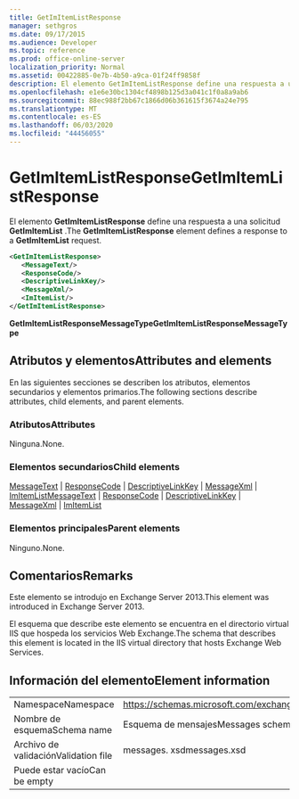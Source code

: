 ```yaml
---
title: GetImItemListResponse
manager: sethgros
ms.date: 09/17/2015
ms.audience: Developer
ms.topic: reference
ms.prod: office-online-server
localization_priority: Normal
ms.assetid: 00422885-0e7b-4b50-a9ca-01f24ff9858f
description: El elemento GetImItemListResponse define una respuesta a una solicitud GetImItemList.
ms.openlocfilehash: e1e6e30bc1304cf4898b125d3a041c1f0a8a9ab6
ms.sourcegitcommit: 88ec988f2bb67c1866d06b361615f3674a24e795
ms.translationtype: MT
ms.contentlocale: es-ES
ms.lasthandoff: 06/03/2020
ms.locfileid: "44456055"
---
```

# <a name="getimitemlistresponse"></a><span data-ttu-id="2c5cc-103">GetImItemListResponse</span><span class="sxs-lookup"><span data-stu-id="2c5cc-103">GetImItemListResponse</span></span>

<span data-ttu-id="2c5cc-104">El elemento **GetImItemListResponse** define una respuesta a una solicitud **GetImItemList** .</span><span class="sxs-lookup"><span data-stu-id="2c5cc-104">The **GetImItemListResponse** element defines a response to a **GetImItemList** request.</span></span> 
  
```XML
<GetImItemListResponse>
   <MessageText/>
   <ResponseCode/>
   <DescriptiveLinkKey/>
   <MessageXml/>
   <ImItemList/>
</GetImItemListResponse>
```

 <span data-ttu-id="2c5cc-105">**GetImItemListResponseMessageType**</span><span class="sxs-lookup"><span data-stu-id="2c5cc-105">**GetImItemListResponseMessageType**</span></span>
## <a name="attributes-and-elements"></a><span data-ttu-id="2c5cc-106">Atributos y elementos</span><span class="sxs-lookup"><span data-stu-id="2c5cc-106">Attributes and elements</span></span>

<span data-ttu-id="2c5cc-107">En las siguientes secciones se describen los atributos, elementos secundarios y elementos primarios.</span><span class="sxs-lookup"><span data-stu-id="2c5cc-107">The following sections describe attributes, child elements, and parent elements.</span></span>
  
### <a name="attributes"></a><span data-ttu-id="2c5cc-108">Atributos</span><span class="sxs-lookup"><span data-stu-id="2c5cc-108">Attributes</span></span>

<span data-ttu-id="2c5cc-109">Ninguna.</span><span class="sxs-lookup"><span data-stu-id="2c5cc-109">None.</span></span>
  
### <a name="child-elements"></a><span data-ttu-id="2c5cc-110">Elementos secundarios</span><span class="sxs-lookup"><span data-stu-id="2c5cc-110">Child elements</span></span>

<span data-ttu-id="2c5cc-111">[MessageText](messagetext.md)  |  [ResponseCode](responsecode.md)  |  [DescriptiveLinkKey](descriptivelinkkey.md)  |  [MessageXml](messagexml.md)  |  [ImItemList](imitemlist.md)</span><span class="sxs-lookup"><span data-stu-id="2c5cc-111">[MessageText](messagetext.md) | [ResponseCode](responsecode.md) | [DescriptiveLinkKey](descriptivelinkkey.md) | [MessageXml](messagexml.md) | [ImItemList](imitemlist.md)</span></span>
  
### <a name="parent-elements"></a><span data-ttu-id="2c5cc-112">Elementos principales</span><span class="sxs-lookup"><span data-stu-id="2c5cc-112">Parent elements</span></span>

<span data-ttu-id="2c5cc-113">Ninguno.</span><span class="sxs-lookup"><span data-stu-id="2c5cc-113">None.</span></span>
  
## <a name="remarks"></a><span data-ttu-id="2c5cc-114">Comentarios</span><span class="sxs-lookup"><span data-stu-id="2c5cc-114">Remarks</span></span>

<span data-ttu-id="2c5cc-115">Este elemento se introdujo en Exchange Server 2013.</span><span class="sxs-lookup"><span data-stu-id="2c5cc-115">This element was introduced in Exchange Server 2013.</span></span>
  
<span data-ttu-id="2c5cc-116">El esquema que describe este elemento se encuentra en el directorio virtual IIS que hospeda los servicios Web Exchange.</span><span class="sxs-lookup"><span data-stu-id="2c5cc-116">The schema that describes this element is located in the IIS virtual directory that hosts Exchange Web Services.</span></span>
  
## <a name="element-information"></a><span data-ttu-id="2c5cc-117">Información del elemento</span><span class="sxs-lookup"><span data-stu-id="2c5cc-117">Element information</span></span>

|||
|:-----|:-----|
|<span data-ttu-id="2c5cc-118">Namespace</span><span class="sxs-lookup"><span data-stu-id="2c5cc-118">Namespace</span></span>  <br/> |https://schemas.microsoft.com/exchange/services/2006/messages  <br/> |
|<span data-ttu-id="2c5cc-119">Nombre de esquema</span><span class="sxs-lookup"><span data-stu-id="2c5cc-119">Schema name</span></span>  <br/> |<span data-ttu-id="2c5cc-120">Esquema de mensajes</span><span class="sxs-lookup"><span data-stu-id="2c5cc-120">Messages schema</span></span>  <br/> |
|<span data-ttu-id="2c5cc-121">Archivo de validación</span><span class="sxs-lookup"><span data-stu-id="2c5cc-121">Validation file</span></span>  <br/> |<span data-ttu-id="2c5cc-122">messages. xsd</span><span class="sxs-lookup"><span data-stu-id="2c5cc-122">messages.xsd</span></span>  <br/> |
|<span data-ttu-id="2c5cc-123">Puede estar vacío</span><span class="sxs-lookup"><span data-stu-id="2c5cc-123">Can be empty</span></span>  <br/> ||
   

